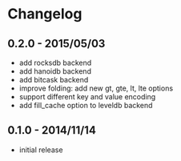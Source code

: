 # Changelog

## 0.2.0 - 2015/05/03

- add rocksdb backend
- add hanoidb backend
- add bitcask backend
- improve folding: add new gt, gte, lt, lte options
- support different key and value encoding
- add fill_cache option to leveldb backend

## 0.1.0 - 2014/11/14

- initial release
